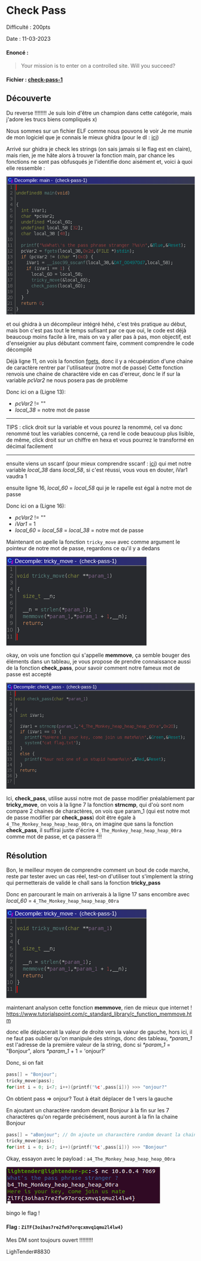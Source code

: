 # Check Pass

Difficulté : 200pts

Date : 11-03-2023

#### Enoncé :

> Your mission is to enter on a controlled site. Will you succeed?

#### Fichier : [check-pass-1](check-pass-1)

## Découverte

Du reverse !!!!!!!!
Je suis loin d'être un champion dans cette catégorie, mais j'adore les trucs biens compliqués x)

Nous sommes sur un fichier ELF comme nous pouvons le voir
Je me munie de mon logiciel que je connais le mieux ghidra (pour le dl : [ici](https://github.com/NationalSecurityAgency/ghidra/releases))

Arrivé sur ghidra je check les strings (on sais jamais si le flag est en claire), mais rien, je me hâte alors à trouver la fonction main, par chance les fonctions ne sont pas obfusqués je l'identifie donc aisément et, voici à quoi elle ressemble :

![main](func_main.png)

et oui ghidra à un décompileur intégré héhé, c'est très pratique au début, mais bon c'est pas tout le temps sufisant par ce que oui, le code est déjà beaucoup moins facile à lire, mais on va y aller pas à pas, mon objectif, est d'enseignier au plus débutant comment faire, comment comprendre le code décompilé

Déjà ligne 11, on vois la fonction [fgets](https://koor.fr/C/cstdio/fgets.wp), donc il y a récupération d'une chaine de caractère rentrer par l'utilisateur (notre mot de passe)
Cette fonction renvois une chaine de charactère vide en cas d'erreur, donc le if sur la variable *pcVar2* ne nous posera pas de problème

Donc ici on a (Ligne 13):
- *pcVar2* != ""
- *local_38* = notre mot de passe


---
TIPS : click droit sur la variable et vous pourez la renommé, cel va donc renommé tout les variables concerné, ça rend le code beaucoup plus lisible, de même, click droit sur un chiffre en hexa et vous pourrez le transformé en décimal facilement

---

ensuite viens un sscanf (pour mieux comprendre sscanf : [ici](https://www.tutorialspoint.com/c_standard_library/c_function_sscanf.htm)) qui met notre variable *local_38* dans *local_58*, si c'est réussi, vous vous en douter, iVar1 vaudra 1

ensuite ligne 16, *local_60* = *local_58* qui je le rapelle est égal à notre mot de passe

Donc ici on a (Ligne 16):
- *pcVar2* != ""
- *iVar1* = 1
- *local_60* = *local_58* = *local_38* = notre mot de passe

Maintenant on apelle la fonction `tricky_move` avec comme argument le pointeur de notre mot de passe, regardons ce qu'il y a dedans

![tricky_move](func_tricky_move.png)

okay, on vois une fonction qui s'appelle **memmove**, ça semble bouger des éléments dans un tableau, je vous propose de prendre connaissance aussi de la fonction **check_pass**, pour savoir comment notre fameux mot de passe est accepté

![check_pass](func_check_pass.png)

Ici, **check_pass**, utilise aussi notre mot de passe modifier préalablement par **tricky_move**,
on vois à la ligne 7 la fonction **strncmp**, qui d'où sont nom compare 2 chaines de charactères, on vois que param_1 (qui est notre mot de passe modifier par **check_pass**) doit être égale à `4_The_Monkey_heap_heap_heap_00ra`, on imagine que sans la fonction **check_pass**, il suffirai juste d'écrire `4_The_Monkey_heap_heap_heap_00ra` comme mot de passe, et ça passera !!!

## Résolution

Bon, le meilleur moyen de comprendre comment un bout de code marche, reste par tester avec un cas réel, test-on d'utiliser tout s'implement la string qui permetterais de validé le chall sans la fonction **tricky_pass**

Donc en parcourant le main on arriverais à la ligne 17 sans encombre avec *local_60* = `4_The_Monkey_heap_heap_heap_00ra`

![tricky_move](func_tricky_move.png)

maintenant analyson cette fonction **memmove**, rien de mieux que internet ! 
https://www.tutorialspoint.com/c_standard_library/c_function_memmove.htm

donc elle déplacerait la valeur de droite vers la valeur de gauche, hors ici, il ne faut pas oublier qu'on manipule des strings, donc des tableau, *\*param_1* est l'adresse de la première valeur de la string, donc si *\*param_1* = "Bonjour", alors *\*param_1* + 1 = 'onjour?'

Donc, si on fait 
```c
pass[] = "Bonjour";
tricky_move(pass);
for(int i = 0; i<7; i++){printf('%c',pass[i])} >>> "onjour?"
```

On obtient pass => onjour?
Tout à était déplacer de 1 vers la gauche

En ajoutant un charactère random devant Bonjour à la fin sur les 7 charactères qu'on regarde précisément, nous auront à la fin la chaine Bonjour

```c
pass[] = "aBonjour"; // On ajoute un charaxctère random devant la chaine
tricky_move(pass);
for(int i = 0; i<7; i++){printf('%c',pass[i])} >>> "Bonjour"
```

Okay, essayon avec le payload : `a4_The_Monkey_heap_heap_heap_00ra`

![flag](flag.png)

bingo le flag !


#### Flag : `ZiTF{3oihas7re2fw97orqcxmvq1qmu2l4lw4}`

Mes DM sont toujours ouvert !!!!!!!!!

LighTender#8830




